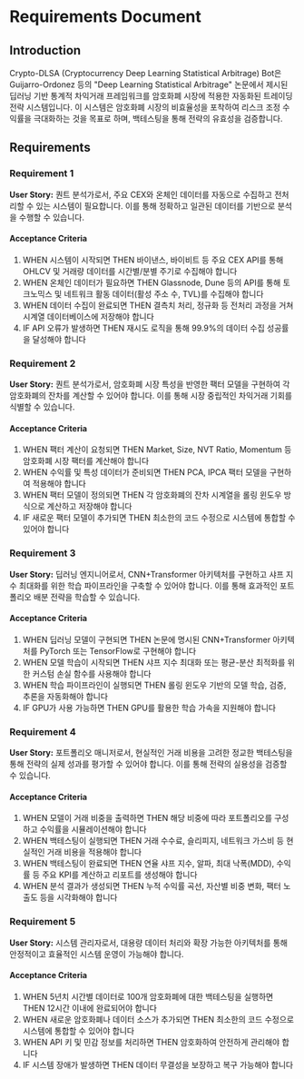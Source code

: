 # Requirements Document

## Introduction

Crypto-DLSA (Cryptocurrency Deep Learning Statistical Arbitrage) Bot은 Guijarro-Ordonez 등의 "Deep Learning Statistical Arbitrage" 논문에서 제시된 딥러닝 기반 통계적 차익거래 프레임워크를 암호화폐 시장에 적용한 자동화된 트레이딩 전략 시스템입니다. 이 시스템은 암호화폐 시장의 비효율성을 포착하여 리스크 조정 수익률을 극대화하는 것을 목표로 하며, 백테스팅을 통해 전략의 유효성을 검증합니다.

## Requirements

### Requirement 1

**User Story:** 퀀트 분석가로서, 주요 CEX와 온체인 데이터를 자동으로 수집하고 전처리할 수 있는 시스템이 필요합니다. 이를 통해 정확하고 일관된 데이터를 기반으로 분석을 수행할 수 있습니다.

#### Acceptance Criteria

1. WHEN 시스템이 시작되면 THEN 바이낸스, 바이비트 등 주요 CEX API를 통해 OHLCV 및 거래량 데이터를 시간별/분별 주기로 수집해야 합니다
2. WHEN 온체인 데이터가 필요하면 THEN Glassnode, Dune 등의 API를 통해 토크노믹스 및 네트워크 활동 데이터(활성 주소 수, TVL)를 수집해야 합니다
3. WHEN 데이터 수집이 완료되면 THEN 결측치 처리, 정규화 등 전처리 과정을 거쳐 시계열 데이터베이스에 저장해야 합니다
4. IF API 오류가 발생하면 THEN 재시도 로직을 통해 99.9%의 데이터 수집 성공률을 달성해야 합니다

### Requirement 2

**User Story:** 퀀트 분석가로서, 암호화폐 시장 특성을 반영한 팩터 모델을 구현하여 각 암호화폐의 잔차를 계산할 수 있어야 합니다. 이를 통해 시장 중립적인 차익거래 기회를 식별할 수 있습니다.

#### Acceptance Criteria

1. WHEN 팩터 계산이 요청되면 THEN Market, Size, NVT Ratio, Momentum 등 암호화폐 시장 팩터를 계산해야 합니다
2. WHEN 수익률 및 특성 데이터가 준비되면 THEN PCA, IPCA 팩터 모델을 구현하여 적용해야 합니다
3. WHEN 팩터 모델이 정의되면 THEN 각 암호화폐의 잔차 시계열을 롤링 윈도우 방식으로 계산하고 저장해야 합니다
4. IF 새로운 팩터 모델이 추가되면 THEN 최소한의 코드 수정으로 시스템에 통합할 수 있어야 합니다

### Requirement 3

**User Story:** 딥러닝 엔지니어로서, CNN+Transformer 아키텍처를 구현하고 샤프 지수 최대화를 위한 학습 파이프라인을 구축할 수 있어야 합니다. 이를 통해 효과적인 포트폴리오 배분 전략을 학습할 수 있습니다.

#### Acceptance Criteria

1. WHEN 딥러닝 모델이 구현되면 THEN 논문에 명시된 CNN+Transformer 아키텍처를 PyTorch 또는 TensorFlow로 구현해야 합니다
2. WHEN 모델 학습이 시작되면 THEN 샤프 지수 최대화 또는 평균-분산 최적화를 위한 커스텀 손실 함수를 사용해야 합니다
3. WHEN 학습 파이프라인이 실행되면 THEN 롤링 윈도우 기반의 모델 학습, 검증, 추론을 자동화해야 합니다
4. IF GPU가 사용 가능하면 THEN GPU를 활용한 학습 가속을 지원해야 합니다

### Requirement 4

**User Story:** 포트폴리오 매니저로서, 현실적인 거래 비용을 고려한 정교한 백테스팅을 통해 전략의 실제 성과를 평가할 수 있어야 합니다. 이를 통해 전략의 실용성을 검증할 수 있습니다.

#### Acceptance Criteria

1. WHEN 모델이 거래 비중을 출력하면 THEN 해당 비중에 따라 포트폴리오를 구성하고 수익률을 시뮬레이션해야 합니다
2. WHEN 백테스팅이 실행되면 THEN 거래 수수료, 슬리피지, 네트워크 가스비 등 현실적인 거래 비용을 적용해야 합니다
3. WHEN 백테스팅이 완료되면 THEN 연율 샤프 지수, 알파, 최대 낙폭(MDD), 수익률 등 주요 KPI를 계산하고 리포트를 생성해야 합니다
4. WHEN 분석 결과가 생성되면 THEN 누적 수익률 곡선, 자산별 비중 변화, 팩터 노출도 등을 시각화해야 합니다

### Requirement 5

**User Story:** 시스템 관리자로서, 대용량 데이터 처리와 확장 가능한 아키텍처를 통해 안정적이고 효율적인 시스템 운영이 가능해야 합니다.

#### Acceptance Criteria

1. WHEN 5년치 시간별 데이터로 100개 암호화폐에 대한 백테스팅을 실행하면 THEN 12시간 이내에 완료되어야 합니다
2. WHEN 새로운 암호화폐나 데이터 소스가 추가되면 THEN 최소한의 코드 수정으로 시스템에 통합할 수 있어야 합니다
3. WHEN API 키 및 민감 정보를 처리하면 THEN 암호화하여 안전하게 관리해야 합니다
4. IF 시스템 장애가 발생하면 THEN 데이터 무결성을 보장하고 복구 가능해야 합니다